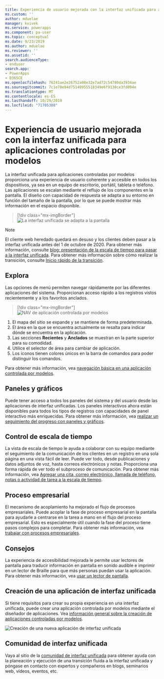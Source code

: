 ```yaml
---
title: Experiencia de usuario mejorada con la interfaz unificada para aplicaciones controladas por modelos | MicrosoftDocs
ms.custom: ''
author: mduelae
manager: kvivek
ms.service: powerapps
ms.component: pa-user
ms.topic: conceptual
ms.date: 9/23/2019
ms.author: mduelae
ms.reviewer: ''
ms.assetid: ''
search.audienceType:
- enduser
search.app:
- PowerApps
- D365CE
ms.openlocfilehash: 76241ae2e26752a98e32e7ad72c54780da3934ae
ms.sourcegitcommit: 7c1e70e94d75140955518349e6f9130ce3fd094e
ms.translationtype: MT
ms.contentlocale: es-ES
ms.lasthandoff: 10/29/2019
ms.locfileid: "71705308"
---
```

# <a name="enhanced-user-experience-with-the-unified-interface-for-model-driven-apps"></a>Experiencia de usuario mejorada con la interfaz unificada para aplicaciones controladas por modelos 

La interfaz unificada para aplicaciones controladas por modelos proporciona una experiencia de usuario coherente y accesible en todos los dispositivos, ya sea en un equipo de escritorio, portátil, tableta o teléfono. Las aplicaciones se escalan mediante el reflujo de los componentes en la pantalla. El diseño con capacidad de respuesta se adapta a su entorno en función del tamaño de la pantalla, por lo que se puede mostrar más información en el espacio disponible.

> [!div class="mx-imgBorder"]
> ![La interfaz unificada se adapta a la pantalla](media/Reflow.png "La interfaz unificada se adapta a la pantalla")

> [!NOTE]
> El cliente web heredado quedará en desuso y los clientes deben pasar a la interfaz unificada antes del 1 de octubre de 2020. Para obtener más información, consulte [blog: presentación de la escala de tiempo para pasar a la interfaz unificada](https://cloudblogs.microsoft.com/dynamics365/it/2019/09/10/announcing-the-timeline-to-move-to-unified-interface/). Para obtener más información sobre cómo realizar la transición, consulte [Inicio rápido de la transición](https://docs.microsoft.com/en-us/powerapps/maker/model-driven-apps/transition-web-app).

## <a name="navigation"></a>Explora

Las opciones de menú permiten navegar rápidamente por las diferentes aplicaciones del sistema. Proporcionan acceso rápido a los registros vistos recientemente y a los favoritos anclados. 

> [!div class="mx-imgBorder"]
> ![NAV de aplicación controlada por modelos](media/nav.png "NAV de aplicación controlada por modelos")

1. El mapa del sitio se expande y se mantiene de forma predeterminada.
2. El área en la que se encuentra actualmente se resalta para indicar dónde se encuentra en la aplicación.
3. Las secciones **Recientes** y **Anclados** se muestran en la parte superior para su comodidad. 
4. Utilice el selector de área para cambiar de aplicación.
5. Los iconos tienen colores únicos en la barra de comandos para poder distinguir los comandos.

Para obtener más información, vea [navegación básica en una aplicación controlada por modelos](navigation.md).

## <a name="dashboards-and-charts"></a>Paneles y gráficos
Puede tener acceso a todos los paneles del sistema y del usuario desde las aplicaciones de interfaz unificadas. Los paneles interactivos ahora están disponibles para todos los tipos de registros con capacidades de panel interactivo más enriquecidas. Para obtener más información, vea [realizar un seguimiento del progreso con paneles y gráficos](track-your-progress-with-dashboard-and-charts.md).

## <a name="timeline-control"></a>Control de escala de tiempo 
La vista de escala de tiempo le ayuda a colaborar con su equipo mediante el seguimiento de la comunicación de los clientes en un registro en una sola página en una vista fácil de leer. Puede ver todo, desde publicaciones y datos adjuntos de voz, hasta correos electrónicos y notas. Proporciona una forma rápida de ver todo el subproceso de comunicación. Para obtener más información, vea [Agregar una cita, correo electrónico, llamada de teléfono, notas o actividad de tarea a la escala de tiempo](add-activities.md).

## <a name="business-process"></a>Proceso empresarial 
El mecanismo de acoplamiento ha mejorado el flujo de procesos empresariales. Puede acoplar la fase de proceso empresarial en la pantalla para ayudarle a centrarse en la tarea a mano en el flujo del proceso empresarial. Esto es especialmente útil cuando la fase del proceso tiene pasos complejos para completar. Para obtener más información, vea [trabajar con procesos empresariales](work-with-business-processes.md).

## <a name="accessibility"></a>Consejos
La experiencia de accesibilidad mejorada le permite usar lectores de pantalla para traducir información en pantalla en sonido audible e imprimir en un lector de Braille para que más personas puedan usar la aplicación. Para obtener más información, vea [usar un lector de pantalla](screen-reader.md).

## <a name="create-a-unified-interface-app"></a>Creación de una aplicación de interfaz unificada
Si tiene requisitos para crear su propia experiencia en una interfaz unificada, puede crear una aplicación controlada por modelos mediante el diseñador de aplicaciones. Vea [información general sobre la creación de aplicaciones controladas por modelos](https://docs.microsoft.com/powerapps/maker/model-driven-apps/model-driven-app-overview).

![Creación de una nueva aplicación de interfaz unificada](media/uci-model-driven-app.png "Creación de una nueva aplicación de interfaz unificada")

## <a name="unified-interface-community"></a>Comunidad de interfaz unificada

Vaya al sitio de la [comunidad de interfaz unificada](https://community.dynamics.com/365/unified-interface/) para obtener ayuda con la planeación y ejecución de una transición fluida a la interfaz unificada y póngase en contacto con expertos y compañeros en blogs, seminarios web, vídeos, eventos, etc.
